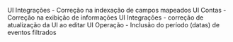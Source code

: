UI Integrações - Correção na indexação de campos mapeados
UI Contas - Correção na exibição de informações
UI Integrações - correção de atualização da UI ao editar
UI Operação - Inclusão do período (datas) de eventos filtrados
